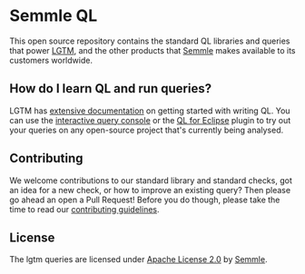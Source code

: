 # Semmle QL

This open source repository contains the standard QL libraries and queries that power [LGTM](https://lgtm.com), and the other products that [Semmle](https://semmle.com) makes available to its customers worldwide.

## How do I learn QL and run queries?

LGTM has [extensive documentation](https://lgtm.com/help/ql/introduction-to-ql) on getting started with writing QL.
You can use the [interactive query console](https://lgtm.com/help/lgtm/using-query-console) or the [QL for Eclipse](https://lgtm.com/help/lgtm/running-queries-ide) plugin to try out your queries on any open-source project that's currently being analysed.

## Contributing

We welcome contributions to our standard library and standard checks, got an idea for a new check, or how to improve an existing query? Then please go ahead an open a Pull Request! Before you do though, please take the time to read our [contributing guidelines](CONTRIBUTING.md).

## License

The lgtm queries are licensed under [Apache License 2.0](LICENSE) by [Semmle](https://semmle.com).
